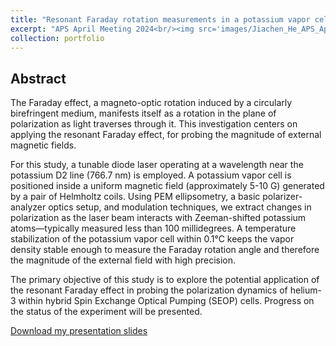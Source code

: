 ```yaml
---
title: "Resonant Faraday rotation measurements in a potassium vapor cell"
excerpt: "APS April Meeting 2024<br/><img src='images/Jiachen_He_APS_April_meeting_2024.png'>"
collection: portfolio
---
```


## Abstract
The Faraday effect, a magneto-optic rotation induced by a circularly birefringent medium, manifests itself as a rotation in the plane of polarization as light traverses through it. This investigation centers on applying the resonant Faraday effect, for probing the magnitude of external magnetic fields.

For this study, a tunable diode laser operating at a wavelength near the potassium D2 line (766.7 nm) is employed. A potassium vapor cell is positioned inside a uniform magnetic field (approximately 5-10 G) generated by a pair of Helmholtz coils. Using PEM ellipsometry, a basic polarizer-analyzer optics setup, and modulation techniques, we extract changes in polarization as the laser beam interacts with Zeeman-shifted potassium atoms—typically measured less than 100 millidegrees. A temperature stabilization of the potassium vapor cell within 0.1°C keeps the vapor density stable enough to measure the Faraday rotation angle and therefore the magnitude of the external field with high precision.

The primary objective of this study is to explore the potential application of the resonant Faraday effect in probing the polarization dynamics of helium-3 within hybrid Spin Exchange Optical Pumping (SEOP) cells. Progress on the status of the experiment will be presented.

<p><a href="{{ base_path }}/portfolio-bruce.github.io//portfolio//Jiachen_He_APS_April_meeting_2024.pdf" target="_blank">Download my presentation slides</a></p>